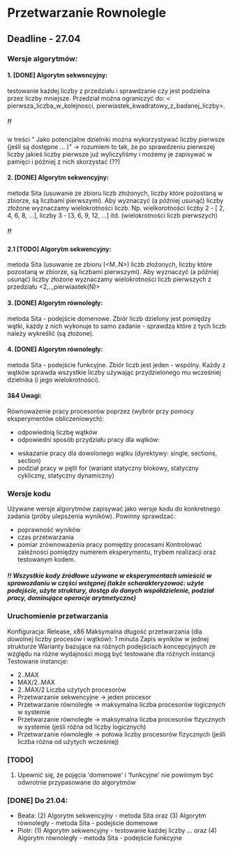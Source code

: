 # Przetwarzanie Rownolegle
## Deadline - 27.04

### Wersje algorytmów:

#### 1. [DONE] Algorytm sekwencyjny:
testowanie każdej liczby z przedziału i sprawdzanie czy jest podzielna przez liczby mniejsze. 
Przedział można ograniczyć do: < pierwsza_liczba_w_kolejnosci, pierwiastek_kwadratowy_z_badanej_liczby>.
##### !!
w treści " Jako potencjalne dzielniki można wykorzystywać liczby pierwsze (jeśli są dostępne ... )" -> rozumiem to tak, że po sprawdzeniu pierwszej liczby jakieś liczby pierwsze już wyliczyliśmy i możemy je zapisywać w pamięci i później z nich skorzystać (??)

#### 2. [DONE] Algorytm sekwencyjny: 
metoda Sita (usuwanie ze zbioru liczb złożonych, liczby które pozostaną w zbiorze, są liczbami pierwszymi). Aby wyznaczyć (a później usunąć) liczby złożone wyznaczamy wielokrotności liczb. Np. wielkorotności liczby 2 - [ 2, 4, 6, 8, ...], liczby 3 - [3, 6, 9, 12, ...] itd. (wielokrotności liczb pierwszych)
##### !!
#### 2.1 [TODO] Algorytm sekwencyjny: 
metoda Sita (usuwanie ze zbioru (<M..N>) liczb złożonych, liczby które pozostaną w zbiorze, są liczbami pierwszymi). Aby wyznaczyć (a później usunąć) liczby złożone wyznaczamy wielokrotności liczb pierwszych z przedziału <2,..,pierwiastek(N)>

#### 3. [DONE] Algorytm równoległy:
metoda Sita - podejście domenowe. Zbiór liczb dzielony jest pomiędzy wątki, każdy z nich wykonuje to samo zadanie - sprawdza które z tych liczb należy wykreślić (są złożone). 

#### 4. [DONE] Algorytm równoległy:
metoda Sita - podejście funkcyjne. Zbiór liczb jest jeden - wspólny. Każdy z wątków sprawda wszystkie liczby używając przydzielonego mu wcześniej dzielnika (i jego wielokrotności).

#### 3&4 Uwagi:
Równoważenie pracy procesorów poprzez (wybrór przy pomocy eksperymentów obliczeniowych):
- odpowiednią liczbę wątków
- odpowiedni sposób przydziału pracy dla wątków:
* wskazanie pracy dla dowolonego wątku (dyrektywy: single, sections, section)
* podział pracy w pętli for (wariant statyczny blokowy, statyczny cykliczny, statyczny dynamiczny)

### Wersje kodu
Używane wersje algorytmów zapisywać jako wersje kodu do konkretnego zadania (próby ulepszenia wyników). Powinny sprawdzać: 
- poprawność wyników
- czas przetwarzania
- pomiar zrównoważenia pracy pomiędzy procesami
Kontrolować zależności pomiędzy numerem eksperymentu, trybem realizacji oraz testowanym kodem.
##### !! Wszystkie kody źródłowe używane w eksperymentach umieścić w sprawozdaniu w części wstępnej (także scharakteryzować: użyte podejście, użyte struktury, dostęp do danych współdzielenie, podział pracy, dominujące operacje arytmetyczne)

### Uruchomienie przetwarzania
Konfiguracja: Release, x86
Maksymalna długość przetwarzania (dla dowolnej liczby procesów i wątków): 1 minuta
Zapis wyników w jednej strukturze
Warianty bazujące na różnych podejściach koncepcyjnych ze względu na różne wydajności mogą być testowane dla różnych
instancji 
Testowane instancje:
- 2..MAX
- MAX/2..MAX
- 2..MAX/2
Liczba użytych procesorów
- Przetwarzanie sekwencyjne -> jeden procesor
- Przetwarzanie równoległe -> maksymalna liczba procesorów logicznych w systemie
- Przetwarzanie równoległe -> maksymalna liczba procesorów fizycznych w systemie (jeśli różna od liczby logicznych)
- Przetwarzanie równoległe -> połowa liczby procesorów fizycznych (jeśli liczba różna od użytych wcześniej)

### [TODO]
1. Upewnić się, że pojęcia 'domenowe' i 'funkcyjne' nie powinnym być odwrotnie przypasowane do algorytmów

### [DONE] Do 21.04: 
- Beata: (2) Algorytm sekwencyjny - metoda Sita oraz (3) Algorytm równoległy - metoda Sita - podejście domenowe
- Piotr: (1) Algorytm sekwencyjny - testowanie każdej liczby ... oraz (4) Algorytm równoległy - metoda Sita - podejście funkcyjne


